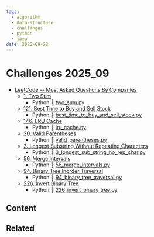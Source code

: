 ```yaml
---
tags:
  - algorithm
  - data-structure
  - challanges
  - python
  - java
date: 2025-09-28
---
```

Challenges 2025_09
==================

* [LeetCode -- Most Asked Questions By Companies](https://nikhilm25.github.io/RelevantLeetcode/)
  * [1. Two Sum](https://leetcode.com/problems/two-sum/) 
    * Python 🐍 [two_sum.py](./two_sum.py)
  * [121. Best Time to Buy and Sell Stock](https://leetcode.com/problems/best-time-to-buy-and-sell-stock/description/)
    * Python 🐍 [best_time_to_buy_and_sell_stock.py](best_time_to_buy_and_sell_stock.py)
  * [146. LRU Cache](https://leetcode.com/problems/lru-cache/description/)
    * Python 🐍 [lru_cache.py](./lru_cache.py)
  * [20. Valid Parentheses](https://leetcode.com/problems/valid-parentheses/description/)
    *  Python 🐍 [valid_parentheses.py](valid_parentheses.py)
  * [3. Longest Substring Without Repeating Characters](https://leetcode.com/problems/longest-substring-without-repeating-characters/)
    * Python 🐍 [3_longest_sub_string_no_rep_char.py](3_longest_sub_string_no_rep_char.py)
  * [56. Merge Intervals](https://leetcode.com/problems/merge-intervals/description/)
    * Python 🐍 [56_merge_intervals.py](56_merge_intervals.py)
  * [94. Binary Tree Inorder Traversal](https://leetcode.com/problems/binary-tree-inorder-traversal/)
    * Python 🐍 [94_binary_tree_traversal.py](94_binary_tree_traversal.py)
  * [226. Invert Binary Tree](https://leetcode.com/problems/invert-binary-tree/description/)
    * Python 🐍 [226_invert_binary_tree.py](226_invert_binary_tree.py)


Content
---------------


Related
----------------------------


